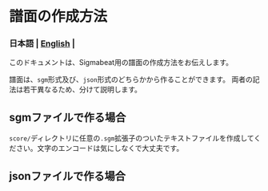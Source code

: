 # 譜面の作成方法

### 日本語 | [English](./en/FOR_SCORE_DESIGNER.md) |

このドキュメントは、Sigmabeat用の譜面の作成方法をお伝えします。

譜面は、`sgm`形式及び、`json`形式のどちらかから作ることができます。
両者の記法は若干異なるため、分けて説明します。


## sgmファイルで作る場合

`score/`ディレクトリに任意の`.sgm`拡張子のついたテキストファイルを作成してください。文字のエンコードは気にしなくで大丈夫です。

## jsonファイルで作る場合